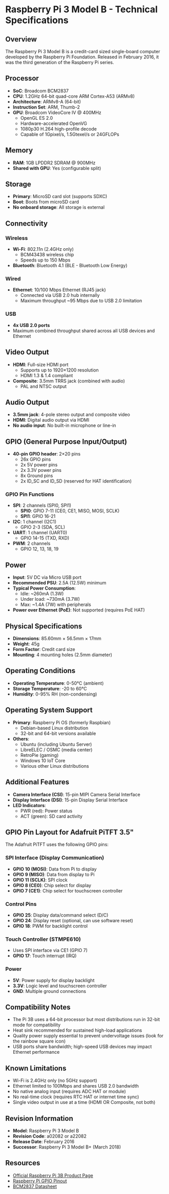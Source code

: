 # Raspberry Pi 3 Model B - Technical Specifications

## Overview
The Raspberry Pi 3 Model B is a credit-card sized single-board computer developed by the Raspberry Pi Foundation. Released in February 2016, it was the third generation of the Raspberry Pi series.

## Processor
- **SoC**: Broadcom BCM2837
- **CPU**: 1.2GHz 64-bit quad-core ARM Cortex-A53 (ARMv8)
- **Architecture**: ARMv8-A (64-bit)
- **Instruction Set**: ARM, Thumb-2
- **GPU**: Broadcom VideoCore IV @ 400MHz
  - OpenGL ES 2.0
  - Hardware-accelerated OpenVG
  - 1080p30 H.264 high-profile decode
  - Capable of 1Gpixel/s, 1.5Gtexel/s or 24GFLOPs

## Memory
- **RAM**: 1GB LPDDR2 SDRAM @ 900MHz
- **Shared with GPU**: Yes (configurable split)

## Storage
- **Primary**: MicroSD card slot (supports SDXC)
- **Boot**: Boots from microSD card
- **No onboard storage**: All storage is external

## Connectivity

### Wireless
- **Wi-Fi**: 802.11n (2.4GHz only)
  - BCM43438 wireless chip
  - Speeds up to 150 Mbps
- **Bluetooth**: Bluetooth 4.1 (BLE - Bluetooth Low Energy)

### Wired
- **Ethernet**: 10/100 Mbps Ethernet (RJ45 jack)
  - Connected via USB 2.0 hub internally
  - Maximum throughput ~95 Mbps due to USB 2.0 limitation

### USB
- **4x USB 2.0 ports**
- Maximum combined throughput shared across all USB devices and Ethernet

## Video Output
- **HDMI**: Full-size HDMI port
  - Supports up to 1920×1200 resolution
  - HDMI 1.3 & 1.4 compliant
- **Composite**: 3.5mm TRRS jack (combined with audio)
  - PAL and NTSC output

## Audio Output
- **3.5mm jack**: 4-pole stereo output and composite video
- **HDMI**: Digital audio output via HDMI
- **No audio input**: No built-in microphone or line-in

## GPIO (General Purpose Input/Output)
- **40-pin GPIO header**: 2×20 pins
  - 26x GPIO pins
  - 2x 5V power pins
  - 2x 3.3V power pins
  - 8x Ground pins
  - 2x ID_SC and ID_SD (reserved for HAT identification)

### GPIO Pin Functions
- **SPI**: 2 channels (SPI0, SPI1)
  - **SPI0**: GPIO 7-11 (CE0, CE1, MISO, MOSI, SCLK)
  - **SPI1**: GPIO 16-21
- **I2C**: 1 channel (I2C1)
  - GPIO 2-3 (SDA, SCL)
- **UART**: 1 channel (UART0)
  - GPIO 14-15 (TXD, RXD)
- **PWM**: 2 channels
  - GPIO 12, 13, 18, 19

## Power
- **Input**: 5V DC via Micro USB port
- **Recommended PSU**: 2.5A (12.5W) minimum
- **Typical Power Consumption**: 
  - Idle: ~260mA (1.3W)
  - Under load: ~730mA (3.7W)
  - Max: ~1.4A (7W) with peripherals
- **Power over Ethernet (PoE)**: Not supported (requires PoE HAT)

## Physical Specifications
- **Dimensions**: 85.60mm × 56.5mm × 17mm
- **Weight**: 45g
- **Form Factor**: Credit card size
- **Mounting**: 4 mounting holes (2.5mm diameter)

## Operating Conditions
- **Operating Temperature**: 0-50°C (ambient)
- **Storage Temperature**: -20 to 60°C
- **Humidity**: 0-95% RH (non-condensing)

## Operating System Support
- **Primary**: Raspberry Pi OS (formerly Raspbian)
  - Debian-based Linux distribution
  - 32-bit and 64-bit versions available
- **Others**: 
  - Ubuntu (including Ubuntu Server)
  - LibreELEC / OSMC (media center)
  - RetroPie (gaming)
  - Windows 10 IoT Core
  - Various other Linux distributions

## Additional Features
- **Camera Interface (CSI)**: 15-pin MIPI Camera Serial Interface
- **Display Interface (DSI)**: 15-pin Display Serial Interface
- **LED Indicators**:
  - PWR (red): Power status
  - ACT (green): SD card activity

## GPIO Pin Layout for Adafruit PiTFT 3.5"

The Adafruit PiTFT uses the following GPIO pins:

### SPI Interface (Display Communication)
- **GPIO 10 (MOSI)**: Data from Pi to display
- **GPIO 9 (MISO)**: Data from display to Pi
- **GPIO 11 (SCLK)**: SPI clock
- **GPIO 8 (CE0)**: Chip select for display
- **GPIO 7 (CE1)**: Chip select for touchscreen controller

### Control Pins
- **GPIO 25**: Display data/command select (D/C)
- **GPIO 24**: Display reset (optional, can use software reset)
- **GPIO 18**: PWM for backlight control

### Touch Controller (STMPE610)
- Uses SPI interface via CE1 (GPIO 7)
- **GPIO 17**: Touch interrupt (IRQ)

### Power
- **5V**: Power supply for display backlight
- **3.3V**: Logic level and touchscreen controller
- **GND**: Multiple ground connections

## Compatibility Notes
- The Pi 3B uses a 64-bit processor but most distributions run in 32-bit mode for compatibility
- Heat sink recommended for sustained high-load applications
- Quality power supply essential to prevent undervoltage issues (look for the rainbow square icon)
- USB ports share bandwidth; high-speed USB devices may impact Ethernet performance

## Known Limitations
- Wi-Fi is 2.4GHz only (no 5GHz support)
- Ethernet limited to 100Mbps and shares USB 2.0 bandwidth
- No native analog input (requires ADC HAT or module)
- No real-time clock (requires RTC HAT or internet time sync)
- Single video output in use at a time (HDMI OR Composite, not both)

## Revision Information
- **Model**: Raspberry Pi 3 Model B
- **Revision Code**: a02082 or a22082
- **Release Date**: February 2016
- **Successor**: Raspberry Pi 3 Model B+ (March 2018)

## Resources
- [Official Raspberry Pi 3B Product Page](https://www.raspberrypi.org/products/raspberry-pi-3-model-b/)
- [Raspberry Pi GPIO Pinout](https://pinout.xyz/)
- [BCM2837 Datasheet](https://www.raspberrypi.org/documentation/hardware/raspberrypi/bcm2837/README.md)
